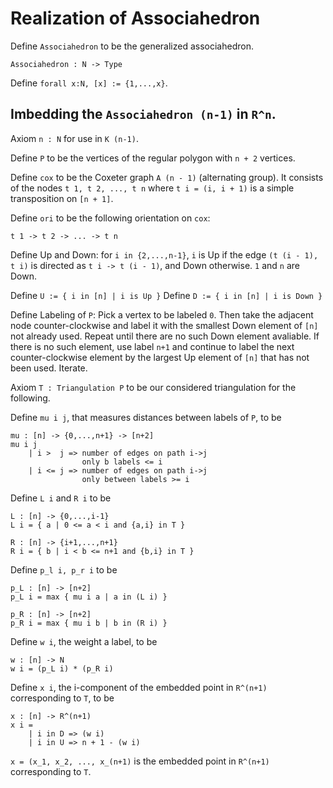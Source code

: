 # Realization of Associahedron

Define `Associahedron` to be the generalized associahedron.

    Associahedron : N -> Type

Define `forall x:N, [x] := {1,...,x}`.

## Imbedding the `Associahedron (n-1)` in `R^n`.

Axiom `n : N` for use in `K (n-1)`.

Define `P` to be the vertices of the regular polygon with `n + 2` vertices.

Define `cox` to be the Coxeter graph `A (n - 1)` (alternating group). It consists of the nodes `t 1, t 2, ..., t n` where `t i = (i, i + 1)` is a simple transposition on `[n + 1]`.

Define `ori` to be the following orientation on `cox`:

    t 1 -> t 2 -> ... -> t n

Define Up and Down: for `i in {2,...,n-1}`, `i` is Up if the edge `(t (i - 1), t i)` is directed as `t i -> t (i - 1)`, and Down otherwise. `1` and `n` are Down.

Define `U := { i in [n] | i is Up }`
Define `D := { i in [n] | i is Down }`

Define Labeling of `P`: Pick a vertex to be labeled `0`. Then take the adjacent node counter-clockwise and label it with the smallest Down element of `[n]` not already used. Repeat until there are no such Down element avaliable. If there is no such element, use label `n+1` and continue to label the next counter-clockwise element by the largest Up element of `[n]` that has not been used. Iterate.

Axiom `T : Triangulation P` to be our considered triangulation for the following.

Define `mu i j`, that measures distances between labels of `P`, to be

    mu : [n] -> {0,...,n+1} -> [n+2]
    mu i j
        | i >  j => number of edges on path i->j
                    only b labels <= i
        | i <= j => number of edges on path i->j
                    only between labels >= i

Define `L i` and `R i` to be

    L : [n] -> {0,...,i-1}
    L i = { a | 0 <= a < i and {a,i} in T }

    R : [n] -> {i+1,...,n+1}
    R i = { b | i < b <= n+1 and {b,i} in T }

Define `p_l i, p_r i` to be

    p_L : [n] -> [n+2]
    p_L i = max { mu i a | a in (L i) }

    p_R : [n] -> [n+2]
    p_R i = max { mu i b | b in (R i) }

Define `w i`, the weight a label, to be
    
    w : [n] -> N
    w i = (p_L i) * (p_R i)

Define `x i`, the i-component of the
embedded point in `R^(n+1)` corresponding to `T`,
to be

    x : [n] -> R^(n+1)
    x i =
        | i in D => (w i)
        | i in U => n + 1 - (w i)

`x = (x_1, x_2, ..., x_(n+1)` is the
embedded point in `R^(n+1)` corresponding to `T`.